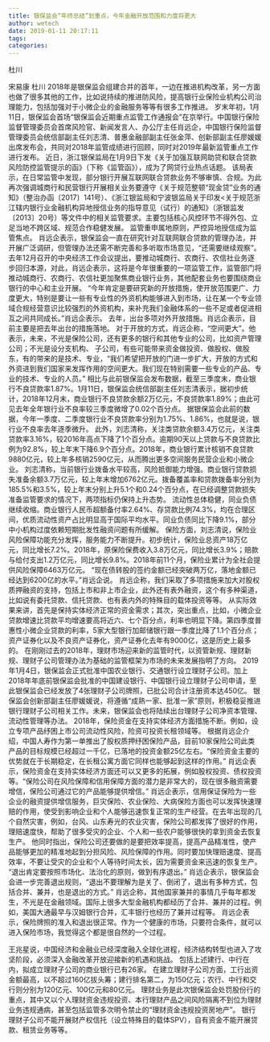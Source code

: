 ```yaml
---
title: 银保监会“年终总结”划重点，今年金融开放范围和力度将更大
author: wetech
date: 2019-01-11 20:17:11
tags: 
categories: 
---
```

杜川
<!-- more -->
宋易康
杜川
2018年是银保监会组建合并的首年，一边在推进机构改革，另一方面也做了很多其他的工作，比如说持续的推进防风险，提高银行业保险业机构公司治理能力，包括加强对于小微企业的金融服务等等有很多工作推进。
岁末年初，1月11日，银保监会首场“银保监会近期重点监管工作通报会”在京举行。中国银行保险监督管理委员会首席风险官、新闻发言人、办公厅主任肖远企，中国银行保险监督管理委员会统信部副主任刘志清、普惠金融部副主任张金萍、创新部副主任廖媛媛出席发布会，共同对2018年监管成绩进行回顾，同时对2019年最新监管重点工作进行发布。
近日，浙江银保监局在1月9日下发《关于加强互联网助贷和联合贷款风险防控监管提示的函》（下称《监管函》），成为了网贷行业热点话题。
该局表示，在日常监管中发现，部分银行开展互联网联合贷款业务不够审慎、合规。为此再次强调城商行和民营银行开展相关业务要遵守《关于规范整顿“现金贷”业务的通知》（整治办函〔2017〕141号）、《浙江银监局和宁波银监局关于印发<关于规范浙江辖内银行业金融机构异地授信业务的指导意见（试行）的通知》（浙银监发〔2013〕20号）等文件中的相关监管要求。主要包括核心风控环节不得外包、立足当地不跨区域、规范合作稳健发展。
监管重申属地原则，严控异地授信成为监管焦点。
肖远企表示，银保监会一直在研究针对互联网联合贷款的管理办法，并开展广泛调研，但管理办法还需不断完善和多听取市场意见，“还需要继续观察”。
去年12月召开的中央经济工作会议提出，要推动城商行、农商行、农信社业务逐步回归本源，对此，肖远企表示，这将是今年很重要的一项监管工作，监管部门将推动城商行、农商行、农信社更加聚焦商业银行业务，其他配套业务也要围绕商业银行的中心和主业开展。
“今年肯定是要研究新的开放措施，使开放范围更广、力度更大，特别是要让一些有专业性的外资机构能够进入到市场，让在某一个专业领域合规经营意识比较强烈的外资机构，来补充我们金融体系的一些不足或者促进相互之间共同成长。”肖远企表示。
去年，出台多项对外开放措施。肖远企表示，目前主要是把去年出台的措施落地。
对于开放的方式，肖远企称，“空间更大”。他表示，未来，不光是保险公司，还有更多的银行和其他专业的公司，比如资产管理公司；不光是设分支机构、 子公司，有些可能带来资金做投资、做股权、做股东，有的带来的是技术、专业，“我们希望把开放的门进一步扩大，开放的方式和外资进到我们国家来发挥作用的空间更大。我们现在特别需要一些专业的产品、专业的技术、专业的人员。”
相比与此前银保监会发布数据，截至三季度末，商业银行不良贷款率1.87%。1月11日，银保监会统信部副主任刘志清表示，据初步统计，2018年12月末，商业银行不良贷款余额2万亿元，不良贷款率1.89%；由此可见去年全年银行业不良率较三季度微增了0.02个百分点。
据银保监会此前的数据，今年一季度、二季度银行业不良贷款率分别为1.75%、1.86%，也就是说，银行业不良率去年逐季微升。
此外，刘志清称，关注类贷款余额3.4万亿元，关注类贷款率3.16%，较2016年高点下降了1个百分点。逾期90天以上贷款与不良贷款比例为92.8%，较上年末下降6.9个百分点。2018年，商业银行累计核销不良贷款9880亿元，较上年多核销2590亿元，从而腾出更多空间服务民营企业和小微企业。
刘志清称，当前银行业拨备水平较高，风险抵御能力增强。商业银行贷款损失准备余额3.7万亿元，较上年末增加6762亿元。拨备覆盖率和贷款拨备率分别为185.5%和3.5%，较上年末分别上升5.1个和0.24个百分点，在已经调整贷款损失准备监管要求的情况下，两项指标仍保持上升态势。
流动性总体稳健，同业负债继续收缩。商业银行人民币超额备付率2.64%、存贷款比例74.3%，均在合理区间，优质流动性资产占比明显高于国际平均水平。同业负债同比下降9.1%，部分中小机构过度依赖短期批发性融资问题有所缓解。
保险方面，刘志清说，保险业风险保障功能充分发挥，服务能力不断提升。初步统计，保险业总资产18万亿元，同比增长7.2%。2018年，原保险保费收入3.8万亿元，同比增长3.9%；赔款与给付支出1.2万亿元，同比增长9.8%。2018年前11个月，保险业累计为全社会提供风险保障6463万亿元。
“现在债转股的签约金额已经突破两万亿，落地金额已经达到6200亿的水平。”肖远企说。
肖远企称，我们采取了多项措施来加大对股权质押融资的支持，包括上市和非上市企业，此外还有表外融资，这个有多种渠道，比如说有委托贷款、信托贷款、也有表内外的特殊目的载体投资等等。
从实际效果来讲，首先是保持实体经济正常的资金需求；其次，突出重点，比如，小微企业贷款增速比贷款平均增速要高将近六、七个百分点，利率也明显下降。第四季度普惠性小微企业贷款的利率，5家大型银行加邮储银行跟一季度比降了1.1个百分点；资产证券化以及不良资产证券化，资产证券化去年有9000亿，这是历史上最多的。
在刚刚过去的2018年，理财市场迎来新的监管时代，以资管新规、理财新规、理财子公司管理办法为基础的监管框架为市场的未来发展指明了方向。
2019年1月4日，银保监会正式批准中国农业银行、交通银行设立理财子公司。加上2018年年底前银保监会批准的中国建设银行、中国银行设立理财子公司申请，至此银保监会已经发放了4张理财子公司牌照，已批公司合计注册资本达450亿。
银保监会创新部副主任廖媛媛说，将遵循“成熟一家、批准一家”原则，积极稳妥推进银行理财子公司相关工作。未来，银保监会也将陆续出台理财子公司净资本管理、流动性管理等办法。
2018年，保险资金在支持实体经济方面措施不断。例如，设立专项产品纾困上市公司流动性风险，险资可投资长租领域等。
根据肖远企介绍，中国人寿作为第一单推出了股权质押纾困保险产品，目前10家保险公司此类产品的目标规模已经超过一千亿，已落地的投资金额25亿左右。“保险资金主要的优势就在于长期稳定，在长租公寓方面它同样也能够起到这样的作用。”
肖远企表示，保险资金在支持实体经济方面还可以又更多的拓展，例如股权投资、债权投资等。“保险公司在风险保障和信用保障方面的潜力是非常大的，现在很多融资需要增信，保险公司通过它的产品能够提供增信。”
肖远企表示，信用保证保险为一些企业的融资提供增信服务，巨灾保险、农业保险、大病保险方面也可以发挥快速理赔的作用，使受到影响企业和个人能够迅速恢复正常的生产经营。在去年出现的几个自然灾害，例如，台风、山东寿光的农业灾害，保险公司都发挥了很好的作用，理赔速度快，帮助了很多受灾的企业、个人和一些农户能够很快的拿到资金去恢复生产。
他同时指出，保险公司还要做的是要把效率提高，提高产品精准性，使产品能够更加的精准地起到分担风险、风险保障的作用。同时要加快理赔速度、提高效率，不要让受灾的企业和个人等待时间太长，因为需要资金来迅速的恢复生产。
“退出肯定要按照市场化、法治化的原则，做到有序退出。” 肖远企表示，银保监会会进一步完善退出规则，“退出不要理解为是关了、倒闭了，退出有多种方式，包括合并、兼并，也是退出的方式。”
肖远企称，其他国家兼并的事情几乎每年都发生，不光是在金融领域。国际上很多大型金融机构都经历了合并、兼并的过程。例如，美国大通最早与汉姆银行合并，汇丰银行也经历了兼并过程等。
肖远企表示，保险牌照的准入和退出很正常。作为一个健康的市场，只要符合条件，就可以进入保险市场，我觉得这个都是很自然的一个过程。
 
 
王兆星说，中国经济和金融业已经深度融入全球化进程，经济结构转型也进入了攻坚阶段，必须深入金融改革开放迎接新的机遇和挑战。
包括上述建行、中行在内，拟成立理财子公司的商业银行已有26家。
在建立理财子公司方面，工行出资金额最高，以不超过160亿拔头筹；建行排名第二，为150亿元；农行、中行和交行则分别为120亿元、100亿元和80亿元。
理财业务是此次银保监会处罚股份行的重点，其中又以个人理财资金违规投资、本行理财产品之间风险隔离不到位为理财业务违规通病，甚至包括监管多次明令禁止的“理财资金违规投资房地产”。
银行理财子公司不能开展财产权信托（设立特殊目的载体SPV），自有资金不能开展贷款、租赁业务等等。

